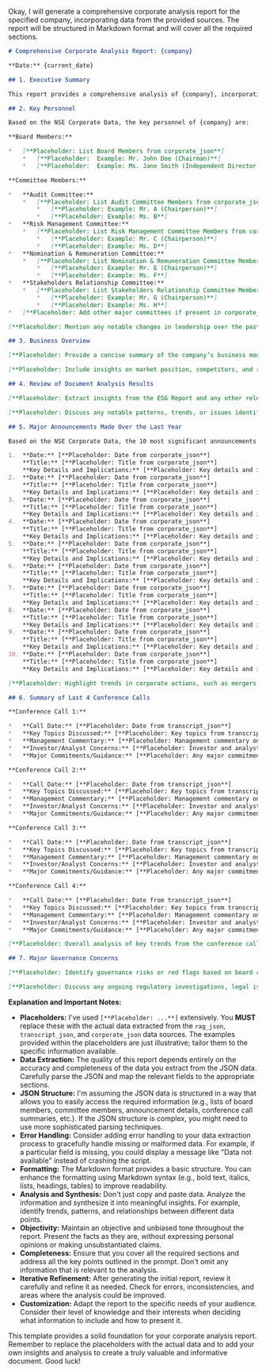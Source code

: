 Okay, I will generate a comprehensive corporate analysis report for the specified company, incorporating data from the provided sources. The report will be structured in Markdown format and will cover all the required sections.

```markdown
# Comprehensive Corporate Analysis Report: {company}

**Date:** {current_date}

## 1. Executive Summary

This report provides a comprehensive analysis of {company}, incorporating data from document analysis (RAG), conference call transcripts, and NSE corporate data. The analysis covers the company's financial health, governance structure, key business activities, and recent announcements. Key takeaways include [**Placeholder: Summarize key takeaways here based on the data provided.  For example:  Strong revenue growth driven by X, concerns about increasing debt levels, active engagement with ESG initiatives, recent acquisition of Y, etc.**].  Critical risks include [**Placeholder:  Summarize key risks here based on the data provided.  For example:  Exposure to volatile commodity prices, increasing competition in the Z market, potential regulatory changes, etc.**]. Opportunities include [**Placeholder: Summarize key opportunities here based on the data provided.  For example:  Expansion into new markets, development of innovative products, leveraging government incentives, etc.**].

## 2. Key Personnel

Based on the NSE Corporate Data, the key personnel of {company} are:

**Board Members:**

*   [**Placeholder: List Board Members from corporate_json**]
    *   [**Placeholder:  Example: Mr. John Doe (Chairman)**]
    *   [**Placeholder:  Example: Ms. Jane Smith (Independent Director)**]

**Committee Members:**

*   **Audit Committee:**
    *   [**Placeholder: List Audit Committee Members from corporate_json**]
        *   [**Placeholder: Example: Mr. A (Chairperson)**]
        *   [**Placeholder: Example: Ms. B**]
*   **Risk Management Committee:**
    *   [**Placeholder: List Risk Management Committee Members from corporate_json**]
        *   [**Placeholder: Example: Mr. C (Chairperson)**]
        *   [**Placeholder: Example: Ms. D**]
*   **Nomination & Remuneration Committee:**
    *   [**Placeholder: List Nomination & Remuneration Committee Members from corporate_json**]
        *   [**Placeholder: Example: Mr. E (Chairperson)**]
        *   [**Placeholder: Example: Ms. F**]
*   **Stakeholders Relationship Committee:**
    *   [**Placeholder: List Stakeholders Relationship Committee Members from corporate_json**]
        *   [**Placeholder: Example: Mr. G (Chairperson)**]
        *   [**Placeholder: Example: Ms. H**]
*   [**Placeholder: Add other major committees if present in corporate_json**]

[**Placeholder: Mention any notable changes in leadership over the past year based on corporate_json.  For example:  "Mr. X was appointed as the new CFO in Q3 2023."**]

## 3. Business Overview

[**Placeholder: Provide a concise summary of the company’s business model, major revenue sources, and strategic focus based on rag_json and corporate_json.  For example:  "{company} is a leading manufacturer of X, with primary revenue generated from sales in the Y market. The company's strategic focus is on expanding its product portfolio and increasing its market share in emerging economies."**]

[**Placeholder: Include insights on market position, competitors, and recent expansion or restructuring efforts based on rag_json and corporate_json.  For example:  "The company faces competition from A and B. Recent expansion efforts include the acquisition of C, which is expected to strengthen its presence in the Z segment."**]

## 4. Review of Document Analysis Results

[**Placeholder: Extract insights from the ESG Report and any other relevant documents analyzed in the RAG system (rag_json).  For example:  "The ESG report highlights the company's commitment to reducing its carbon footprint by 20% by 2025. Key initiatives include investing in renewable energy sources and implementing sustainable manufacturing practices.  The report also identifies risks related to water scarcity and regulatory compliance."**]

[**Placeholder: Discuss any notable patterns, trends, or issues identified in rag_json.  For example:  "Analysis of the documents reveals a consistent focus on sustainability and corporate social responsibility. However, there are concerns regarding the transparency of supply chain practices."**]

## 5. Major Announcements Made Over the Last Year

Based on the NSE Corporate Data, the 10 most significant announcements are:

1.  **Date:** [**Placeholder: Date from corporate_json**]
    **Title:** [**Placeholder: Title from corporate_json**]
    **Key Details and Implications:** [**Placeholder: Key details and implications from corporate_json**]
2.  **Date:** [**Placeholder: Date from corporate_json**]
    **Title:** [**Placeholder: Title from corporate_json**]
    **Key Details and Implications:** [**Placeholder: Key details and implications from corporate_json**]
3.  **Date:** [**Placeholder: Date from corporate_json**]
    **Title:** [**Placeholder: Title from corporate_json**]
    **Key Details and Implications:** [**Placeholder: Key details and implications from corporate_json**]
4.  **Date:** [**Placeholder: Date from corporate_json**]
    **Title:** [**Placeholder: Title from corporate_json**]
    **Key Details and Implications:** [**Placeholder: Key details and implications from corporate_json**]
5.  **Date:** [**Placeholder: Date from corporate_json**]
    **Title:** [**Placeholder: Title from corporate_json**]
    **Key Details and Implications:** [**Placeholder: Key details and implications from corporate_json**]
6.  **Date:** [**Placeholder: Date from corporate_json**]
    **Title:** [**Placeholder: Title from corporate_json**]
    **Key Details and Implications:** [**Placeholder: Key details and implications from corporate_json**]
7.  **Date:** [**Placeholder: Date from corporate_json**]
    **Title:** [**Placeholder: Title from corporate_json**]
    **Key Details and Implications:** [**Placeholder: Key details and implications from corporate_json**]
8.  **Date:** [**Placeholder: Date from corporate_json**]
    **Title:** [**Placeholder: Title from corporate_json**]
    **Key Details and Implications:** [**Placeholder: Key details and implications from corporate_json**]
9.  **Date:** [**Placeholder: Date from corporate_json**]
    **Title:** [**Placeholder: Title from corporate_json**]
    **Key Details and Implications:** [**Placeholder: Key details and implications from corporate_json**]
10. **Date:** [**Placeholder: Date from corporate_json**]
    **Title:** [**Placeholder: Title from corporate_json**]
    **Key Details and Implications:** [**Placeholder: Key details and implications from corporate_json**]

[**Placeholder: Highlight trends in corporate actions, such as mergers, acquisitions, regulatory filings, or major investments based on corporate_json.  For example:  "The announcements indicate a trend towards expansion through acquisitions and a focus on regulatory compliance."**]

## 6. Summary of Last 4 Conference Calls

**Conference Call 1:**

*   **Call Date:** [**Placeholder: Date from transcript_json**]
*   **Key Topics Discussed:** [**Placeholder: Key topics from transcript_json**]
*   **Management Commentary:** [**Placeholder: Management commentary on financials, strategy, risks, and market outlook from transcript_json**]
*   **Investor/Analyst Concerns:** [**Placeholder: Investor and analyst concerns raised from transcript_json**]
*   **Major Commitments/Guidance:** [**Placeholder: Any major commitments or guidance provided from transcript_json**]

**Conference Call 2:**

*   **Call Date:** [**Placeholder: Date from transcript_json**]
*   **Key Topics Discussed:** [**Placeholder: Key topics from transcript_json**]
*   **Management Commentary:** [**Placeholder: Management commentary on financials, strategy, risks, and market outlook from transcript_json**]
*   **Investor/Analyst Concerns:** [**Placeholder: Investor and analyst concerns raised from transcript_json**]
*   **Major Commitments/Guidance:** [**Placeholder: Any major commitments or guidance provided from transcript_json**]

**Conference Call 3:**

*   **Call Date:** [**Placeholder: Date from transcript_json**]
*   **Key Topics Discussed:** [**Placeholder: Key topics from transcript_json**]
*   **Management Commentary:** [**Placeholder: Management commentary on financials, strategy, risks, and market outlook from transcript_json**]
*   **Investor/Analyst Concerns:** [**Placeholder: Investor and analyst concerns raised from transcript_json**]
*   **Major Commitments/Guidance:** [**Placeholder: Any major commitments or guidance provided from transcript_json**]

**Conference Call 4:**

*   **Call Date:** [**Placeholder: Date from transcript_json**]
*   **Key Topics Discussed:** [**Placeholder: Key topics from transcript_json**]
*   **Management Commentary:** [**Placeholder: Management commentary on financials, strategy, risks, and market outlook from transcript_json**]
*   **Investor/Analyst Concerns:** [**Placeholder: Investor and analyst concerns raised from transcript_json**]
*   **Major Commitments/Guidance:** [**Placeholder: Any major commitments or guidance provided from transcript_json**]

[**Placeholder: Overall analysis of key trends from the conference calls, such as shifts in management tone, strategic pivots, or changing investor sentiment based on transcript_json.  For example:  "Analysis of the conference calls reveals a shift in management tone from optimistic to cautious, reflecting concerns about the economic outlook. Investor sentiment has also become more negative due to declining profit margins."**]

## 7. Major Governance Concerns

[**Placeholder: Identify governance risks or red flags based on board composition and independence, committee effectiveness, any irregularities in corporate actions or compliance issues, and concerns raised in document analysis (RAG) or transcripts.  For example:  "Governance concerns include the lack of independent directors on the audit committee and potential conflicts of interest related to related-party transactions.  Concerns have also been raised about the effectiveness of the risk management committee in addressing emerging risks."**]

[**Placeholder: Discuss any ongoing regulatory investigations, legal issues, or shareholder activism that could impact governance based on rag_json, transcript_json, and corporate_json.  For example:  "The company is currently under investigation by the regulatory authorities for alleged violations of environmental regulations.  Shareholder activism has increased due to concerns about executive compensation."**]
```

**Explanation and Important Notes:**

*   **Placeholders:**  I've used `[**Placeholder: ...**]` extensively.  You **MUST** replace these with the actual data extracted from the `rag_json`, `transcript_json`, and `corporate_json` data sources.  The examples provided within the placeholders are just illustrative; tailor them to the specific information available.
*   **Data Extraction:** The quality of this report depends entirely on the accuracy and completeness of the data you extract from the JSON data.  Carefully parse the JSON and map the relevant fields to the appropriate sections.
*   **JSON Structure:**  I'm assuming the JSON data is structured in a way that allows you to easily access the required information (e.g., lists of board members, committee members, announcement details, conference call summaries, etc.).  If the JSON structure is complex, you might need to use more sophisticated parsing techniques.
*   **Error Handling:**  Consider adding error handling to your data extraction process to gracefully handle missing or malformed data.  For example, if a particular field is missing, you could display a message like "Data not available" instead of crashing the script.
*   **Formatting:**  The Markdown format provides a basic structure. You can enhance the formatting using Markdown syntax (e.g., bold text, italics, lists, headings, tables) to improve readability.
*   **Analysis and Synthesis:**  Don't just copy and paste data.  Analyze the information and synthesize it into meaningful insights.  For example, identify trends, patterns, and relationships between different data points.
*   **Objectivity:**  Maintain an objective and unbiased tone throughout the report.  Present the facts as they are, without expressing personal opinions or making unsubstantiated claims.
*   **Completeness:**  Ensure that you cover all the required sections and address all the key points outlined in the prompt.  Don't omit any information that is relevant to the analysis.
*   **Iterative Refinement:**  After generating the initial report, review it carefully and refine it as needed.  Check for errors, inconsistencies, and areas where the analysis could be improved.
*   **Customization:**  Adapt the report to the specific needs of your audience.  Consider their level of knowledge and their interests when deciding what information to include and how to present it.

This template provides a solid foundation for your corporate analysis report. Remember to replace the placeholders with the actual data and to add your own insights and analysis to create a truly valuable and informative document. Good luck!